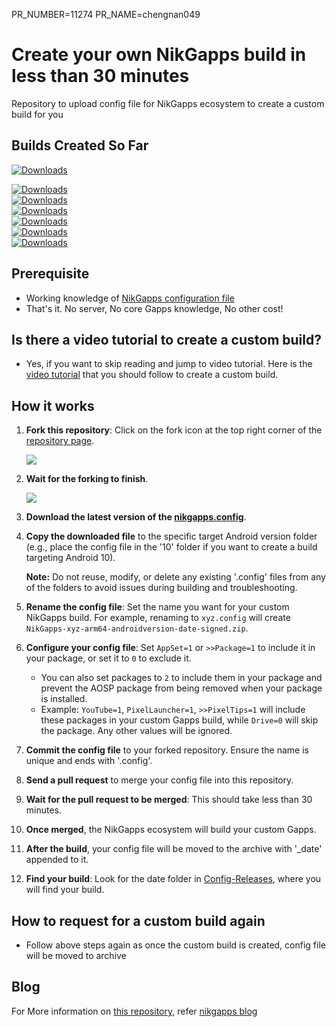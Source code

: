 PR_NUMBER=11274
PR_NAME=chengnan049
# Create your own NikGapps build in less than 30 minutes
Repository to upload config file for NikGapps ecosystem to create a custom build for you  


## Builds Created So Far

[![Downloads](https://img.shields.io/badge/dynamic/json?color=blueviolet&label=Total%20Created%20&query=total&url=https%3A%2F%2Fraw.githubusercontent.com%2Fnikgapps%2Ftracker%2Fmain%2Fcount.json&cacheSeconds=900)](https://raw.githubusercontent.com/nikgapps/tracker/main/count.json)  
  
[![Downloads](https://img.shields.io/badge/dynamic/json?color=brightgreen&label=Android%2014.0%20&query=U&url=https%3A%2F%2Fraw.githubusercontent.com%2Fnikgapps%2Ftracker%2Fmain%2Fcount.json&cacheSeconds=900)](https://raw.githubusercontent.com/nikgapps/tracker/main/count.json)  
[![Downloads](https://img.shields.io/badge/dynamic/json?color=blue&label=Android%2013.0%20&query=T&url=https%3A%2F%2Fraw.githubusercontent.com%2Fnikgapps%2Ftracker%2Fmain%2Fcount.json&cacheSeconds=900)](https://raw.githubusercontent.com/nikgapps/tracker/main/count.json)  
[![Downloads](https://img.shields.io/badge/dynamic/json?color=brown&label=Android%2012.1%20&query=SL&url=https%3A%2F%2Fraw.githubusercontent.com%2Fnikgapps%2Ftracker%2Fmain%2Fcount.json&cacheSeconds=900)](https://raw.githubusercontent.com/nikgapps/tracker/main/count.json)  
[![Downloads](https://img.shields.io/badge/dynamic/json?color=yellowgreen&label=Android%2012.0%20&query=S&url=https%3A%2F%2Fraw.githubusercontent.com%2Fnikgapps%2Ftracker%2Fmain%2Fcount.json&cacheSeconds=900)](https://raw.githubusercontent.com/nikgapps/tracker/main/count.json)  
[![Downloads](https://img.shields.io/badge/dynamic/json?color=red&label=Android%2011.0%20&query=R&url=https%3A%2F%2Fraw.githubusercontent.com%2Fnikgapps%2Ftracker%2Fmain%2Fcount.json&cacheSeconds=900)](https://raw.githubusercontent.com/nikgapps/tracker/main/count.json)  
[![Downloads](https://img.shields.io/badge/dynamic/json?color=green&label=Android%2010.0%20&query=Q&url=https%3A%2F%2Fraw.githubusercontent.com%2Fnikgapps%2Ftracker%2Fmain%2Fcount.json&cacheSeconds=900)](https://raw.githubusercontent.com/nikgapps/tracker/main/count.json)

## Prerequisite
- Working knowledge of [NikGapps configuration file](https://nikgapps.com/misc/2022/02/22/NikGapps-Config.html)
- That's it. No server, No core Gapps knowledge, No other cost!

## Is there a video tutorial to create a custom build?
- Yes, if you want to skip reading and jump to video tutorial. Here is the [video tutorial](https://youtu.be/jZWR9Wz7hMk) that you should follow to create a custom build.

## How it works

1. **Fork this repository**: Click on the fork icon at the top right corner of the [repository page](https://github.com/nikgapps/config).

   ![](https://raw.githubusercontent.com/nikgapps/nikgapps.github.io/master/images/ForkRepo.png)

2. **Wait for the forking to finish**.

   ![](https://raw.githubusercontent.com/nikgapps/nikgapps.github.io/master/images/ForkingRepo.png)

3. **Download the latest version of the [nikgapps.config](https://sourceforge.net/projects/nikgapps/files/NikGappsConfigs/)**.
4. **Copy the downloaded file** to the specific target Android version folder (e.g., place the config file in the '10' folder if you want to create a build targeting Android 10).

   **Note:** Do not reuse, modify, or delete any existing '.config' files from any of the folders to avoid issues during building and troubleshooting.
5. **Rename the config file**: Set the name you want for your custom NikGapps build. For example, renaming to `xyz.config` will create `NikGapps-xyz-arm64-androidversion-date-signed.zip`.
6. **Configure your config file**: Set `AppSet=1` or `>>Package=1` to include it in your package, or set it to `0` to exclude it.
   - You can also set packages to `2` to include them in your package and prevent the AOSP package from being removed when your package is installed.
   - Example: `YouTube=1`, `PixelLauncher=1`, `>>PixelTips=1` will include these packages in your custom Gapps build, while `Drive=0` will skip the package. Any other values will be ignored.
7. **Commit the config file** to your forked repository. Ensure the name is unique and ends with '.config'.
8. **Send a pull request** to merge your config file into this repository.
9. **Wait for the pull request to be merged**: This should take less than 30 minutes.
10. **Once merged**, the NikGapps ecosystem will build your custom Gapps.
11. **After the build**, your config file will be moved to the archive with '_date' appended to it.
12. **Find your build**: Look for the date folder in [Config-Releases](https://sourceforge.net/projects/nikgapps/files/Config-Releases/), where you will find your build.

## How to request for a custom build again
- Follow above steps again as once the custom build is created, config file will be moved to archive

## Blog

For More information on [this repository](https://github.com/nikgapps/config), refer [nikgapps blog](https://nikgapps.com/misc/2021/04/10/Build-Own-NikGapps-Build.html)


